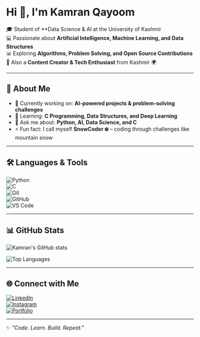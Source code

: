 # Hi 👋, I'm Kamran Qayoom  

🎓 Student of **Data Science & AI  at the University of Kashmir  
💻 Passionate about **Artificial Intelligence, Machine Learning, and Data Structures**  
📊 Exploring **Algorithms, Problem Solving, and Open Source Contributions**  
📸 Also a **Content Creator & Tech Enthusiast** from Kashmir 🌍  

---

## 🚀 About Me  
- 🔭 Currently working on: **AI-powered projects & problem-solving challenges**  
- 🌱 Learning: **C Programming, Data Structures, and Deep Learning**  
- 💬 Ask me about: **Python, AI, Data Science, and C**  
- ⚡ Fun fact: I call myself **SnowCoder ❄️** – coding through challenges like mountain snow  

---

## 🛠️ Languages & Tools  
![Python](https://img.shields.io/badge/Python-3776AB?style=for-the-badge&logo=python&logoColor=white)  
![C](https://img.shields.io/badge/C-00599C?style=for-the-badge&logo=c&logoColor=white)  
![Git](https://img.shields.io/badge/Git-F05032?style=for-the-badge&logo=git&logoColor=white)  
![GitHub](https://img.shields.io/badge/GitHub-181717?style=for-the-badge&logo=github&logoColor=white)  
![VS Code](https://img.shields.io/badge/VS%20Code-0078d7?style=for-the-badge&logo=visual-studio-code&logoColor=white)  

---

## 📊 GitHub Stats  
![Kamran's GitHub stats](https://github-readme-stats.vercel.app/api?username=YOURUSERNAME&show_icons=true&theme=tokyonight)  

![Top Languages](https://github-readme-stats.vercel.app/api/top-langs/?username=YOURUSERNAME&layout=compact&theme=tokyonight)  

---

## 🌐 Connect with Me  
[![LinkedIn](https://img.shields.io/badge/LinkedIn-0A66C2?style=for-the-badge&logo=linkedin&logoColor=white)](https://www.linkedin.com/in/kamran-qayoom-1b401a21a)  
[![Instagram](https://img.shields.io/badge/Instagram-E4405F?style=for-the-badge&logo=instagram&logoColor=white)](https://instagram.com/kamran.09)  
[![Portfolio](https://img.shields.io/badge/Portfolio-000000?style=for-the-badge&logo=vercel&logoColor=white)](#)  

---

✨ *"Code. Learn. Build. Repeat."*  
